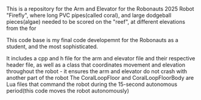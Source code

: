 This is a repository for the Arm and Elevator for the Robonauts 2025 Robot "Firefly", where long PVC pipes(called coral), and large dodgeball pieces(algae) needed to be scored on the "reef", at different elevations from the for

This code base is my final code developemnt for the Robonauts as a student, and the most sophisticated.

It includes a cpp and h file for the arm and elevator file and their respective header file, as well as a class that coordinates movement and elevation throughout the robot - it ensures the arm and elevator do not crash with another part of the robot
The CoralLoopFloor and CoralLoopFloorBody are Lua files that command the robot during the 15-second autonomous period(this code moves the robot autonomously)
